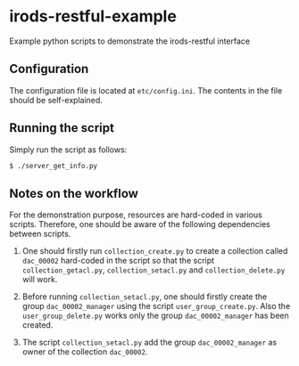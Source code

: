 # irods-restful-example
Example python scripts to demonstrate the irods-restful interface

## Configuration
The configuration file is located at `etc/config.ini`.  The contents in the file should be self-explained.

## Running the script
Simply run the script as follows:

```Bash
$ ./server_get_info.py
```

## Notes on the workflow

For the demonstration purpose, resources are hard-coded in various scripts.  Therefore, one should be aware of the
following dependencies between scripts.

1. One should firstly run `collection_create.py` to create a collection called `dac_00002` hard-coded in the script so that
the script `collection_getacl.py`, `collection_setacl.py` and `collection_delete.py` will work.

2. Before running `collection_setacl.py`, one should firstly create the group `dac_00002_manager` using the script
`user_group_create.py`.  Also the `user_group_delete.py` works only the group `dac_00002_manager` has been created.

3. The script `collection_setacl.py` add the group `dac_00002_manager` as owner of the collection `dac_00002`.
